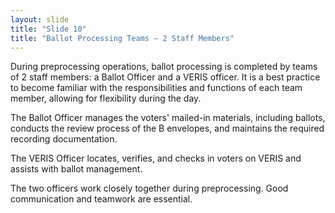 ```yaml
---
layout: slide
title: "Slide 10"
title: "Ballot Processing Teams – 2 Staff Members"
---
```


During preprocessing operations, ballot processing is completed by teams of 2 staff members: a Ballot Officer and a VERIS officer. It is a best practice to become familiar with the responsibilities and functions of each team member, allowing for flexibility during the day.

The Ballot Officer manages the voters' mailed-in materials, including ballots, conducts the review process of the B envelopes, and maintains the required recording documentation.

The VERIS Officer locates, verifies, and checks in voters on VERIS and assists with ballot management.

The two officers work closely together during preprocessing. Good communication and teamwork are essential.